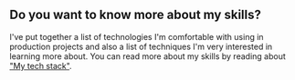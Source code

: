 ## Do you want to know more about my skills?
I've put together a list of technologies I'm comfortable with using in production projects and also a list of techniques I'm very interested in learning more about. You can read more about my skills by reading about <a href="/my-tech-stack" class="text-white">"My tech stack"</a>.